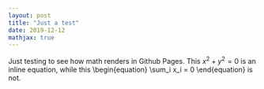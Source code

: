 ```yaml
---
layout: post
title: "Just a test"
date: 2019-12-12
mathjax: true
---
```


Just testing to see how math renders in Github Pages. This $x^2+y^2=0$ is an inline equation,
while this
\begin{equation}
\sum_i x_i = 0
\end{equation}
is not.
